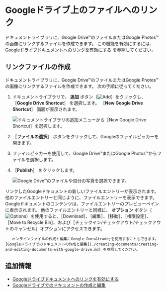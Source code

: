 # Googleドライブ上のファイルへのリンク

ドキュメントライブラリに、Google Drive&trade;のファイルまたはGoogle Photos&trade;の画像にリンクするファイルを作成できます。 この機能を有効にするには、 [Googleドライブドキュメントへのリンクを有効にする](../devops/google-drive-integration/enabling-links-to-google-drive-documents.md) を参照してください。

<a name="creating-linked-files" />

## リンクファイルの作成

ドキュメントライブラリに、Google Drive&trade;のファイルまたはGoogle Photos&trade;の画像にリンクするファイルを作成できます。 次の手順に従ってください。

1. ドキュメントライブラリで、 **追加** ボタン（![Add](../../../images/icon-add.png)）をクリックし、 ［**Google Drive Shortcut**］ を選択します。 ［**New Google Drive Shortcut**］ 画面が表示されます。

    ![ドキュメントライブラリの追加メニューから［New Google Drive Shortcut］を選択します。](./linking-to-files-on-google-drive/images/01.png)

2. ［**ファイルの選択**］ ボタンをクリックして、Googleのファイルピッカーを開きます。
3. ファイルピッカーを使用して、Google Drive&trade;またはGoogle Photos&trade;からファイルを選択します。

4. ［**Publish**］ をクリックします。

    ![Google Drive&trade;のファイルや自分の写真を選択できます。](./linking-to-files-on-google-drive/images/02.png)

リンクしたGoogleドキュメントの新しいファイルエントリーが表示されます。 他のファイルエントリーと同じように、ファイルエントリーを表示できます。 Googleドキュメントのコンテンツは、ファイルエントリーのプレビューペインに表示されます。 他のファイルエントリーと同様に、 **オプション** ボタン（![Options](../../../images/icon-options.png)）を使用すると、［Download］、［編集］、［移動］、［権限設定］、［Move to Recycle Bin］、および［チェックイン/チェックアウト/チェックアウトのキャンセル］オプションにアクセスできます。

```{tip}
   オンラインファイルの作成と編集にGoogle Docs&trade;を使用することもできます。 [Googleドライブでのドキュメントの作成と編集](./creating-documents/creating-and-editing-documents-with-google-drive.md) を参照してください。
```

<a name="additional-information" />

## 追加情報

* [Googleドライブドキュメントへのリンクを有効にする](../devops/google-drive-integration/enabling-links-to-google-drive-documents.md)
* [Googleドライブでのドキュメントの作成と編集](./creating-documents/creating-and-editing-documents-with-google-drive.md)
